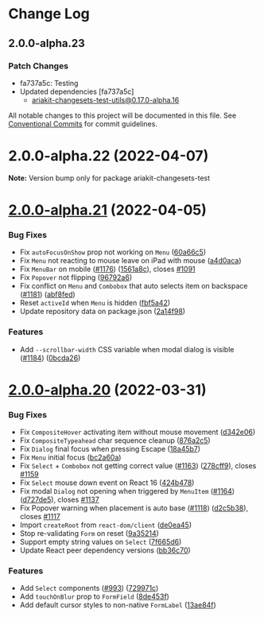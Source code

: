# Change Log

## 2.0.0-alpha.23

### Patch Changes

- fa737a5c: Testing
- Updated dependencies [fa737a5c]
  - ariakit-changesets-test-utils@0.17.0-alpha.16

All notable changes to this project will be documented in this file.
See [Conventional Commits](https://conventionalcommits.org) for commit guidelines.

# 2.0.0-alpha.22 (2022-04-07)

**Note:** Version bump only for package ariakit-changesets-test

# [2.0.0-alpha.21](https://github.com/ariakit-changesets-test/ariakit-changesets-test/compare/ariakit-changesets-test@2.0.0-alpha.20...ariakit-changesets-test@2.0.0-alpha.21) (2022-04-05)

### Bug Fixes

- Fix `autoFocusOnShow` prop not working on `Menu` ([60a66c5](https://github.com/ariakit-changesets-test/ariakit-changesets-test/commit/60a66c5ed940fcaab3b1772b9b89f6858bdb20b0))
- Fix `Menu` not reacting to mouse leave on iPad with mouse ([a4d0aca](https://github.com/ariakit-changesets-test/ariakit-changesets-test/commit/a4d0acad8c45449349184b777107760810ca276a))
- Fix `MenuBar` on mobile ([#1176](https://github.com/ariakit-changesets-test/ariakit-changesets-test/issues/1176)) ([1561a8c](https://github.com/ariakit-changesets-test/ariakit-changesets-test/commit/1561a8c80667820dcd26929316a95065bbbe5aac)), closes [#1091](https://github.com/ariakit-changesets-test/ariakit-changesets-test/issues/1091)
- Fix `Popover` not flipping ([96792a6](https://github.com/ariakit-changesets-test/ariakit-changesets-test/commit/96792a6094a716a4a6f5c16139e116509e7f2e30))
- Fix conflict on `Menu` and `Combobox` that auto selects item on backspace ([#1181](https://github.com/ariakit-changesets-test/ariakit-changesets-test/issues/1181)) ([abf8fed](https://github.com/ariakit-changesets-test/ariakit-changesets-test/commit/abf8fed2005e8b5d2745f02644c5c8a94f2e5b5e))
- Reset `activeId` when `Menu` is hidden ([fbf5a42](https://github.com/ariakit-changesets-test/ariakit-changesets-test/commit/fbf5a42546f7cca23441442582f51b71a40250da))
- Update repository data on package.json ([2a14f98](https://github.com/ariakit-changesets-test/ariakit-changesets-test/commit/2a14f98bf19d713dd145d4dfa2e5775f5469ce9c))

### Features

- Add `--scrollbar-width` CSS variable when modal dialog is visible ([#1184](https://github.com/ariakit-changesets-test/ariakit-changesets-test/issues/1184)) ([0bcda26](https://github.com/ariakit-changesets-test/ariakit-changesets-test/commit/0bcda261fb55d86cb382ff8a299d7765555846e7))

# [2.0.0-alpha.20](https://github.com/ariakit-changesets-test/ariakit-changesets-test/compare/ariakit-changesets-test@2.0.0-alpha.19...ariakit-changesets-test@2.0.0-alpha.20) (2022-03-31)

### Bug Fixes

- Fix `CompositeHover` activating item without mouse movement ([d342e06](https://github.com/ariakit-changesets-test/ariakit-changesets-test/commit/d342e06c7726a7e8c00df0e6c41758aa73a3d775))
- Fix `CompositeTypeahead` char sequence cleanup ([876a2c5](https://github.com/ariakit-changesets-test/ariakit-changesets-test/commit/876a2c5a4fc941f52c29449d65e778d9746ee914))
- Fix `Dialog` final focus when pressing Escape ([18a45b7](https://github.com/ariakit-changesets-test/ariakit-changesets-test/commit/18a45b7de7ed63627b4e1389f5b3b18e67adc3df))
- Fix `Menu` initial focus ([bc2a60a](https://github.com/ariakit-changesets-test/ariakit-changesets-test/commit/bc2a60a77bb2eca7ef20a9792c960b13aeb36a76))
- Fix `Select` + `Combobox` not getting correct value ([#1163](https://github.com/ariakit-changesets-test/ariakit-changesets-test/issues/1163)) ([278cff9](https://github.com/ariakit-changesets-test/ariakit-changesets-test/commit/278cff90b700de972ceae5114acc3b142ba0377d)), closes [#1159](https://github.com/ariakit-changesets-test/ariakit-changesets-test/issues/1159)
- Fix `Select` mouse down event on React 16 ([424b478](https://github.com/ariakit-changesets-test/ariakit-changesets-test/commit/424b478115e2d0f7fc99d46d7ab66f2b7cac1cc9))
- Fix modal `Dialog` not opening when triggered by `MenuItem` ([#1164](https://github.com/ariakit-changesets-test/ariakit-changesets-test/issues/1164)) ([d727de5](https://github.com/ariakit-changesets-test/ariakit-changesets-test/commit/d727de516f643f0a4f7973f0670b32fb1ca0f48d)), closes [#1137](https://github.com/ariakit-changesets-test/ariakit-changesets-test/issues/1137)
- Fix Popover warning when placement is auto base ([#1118](https://github.com/ariakit-changesets-test/ariakit-changesets-test/issues/1118)) ([d2c5b38](https://github.com/ariakit-changesets-test/ariakit-changesets-test/commit/d2c5b384f817b7650f7c4b552fe4a85409e9bd6e)), closes [#1117](https://github.com/ariakit-changesets-test/ariakit-changesets-test/issues/1117)
- Import `createRoot` from `react-dom/client` ([de0ea45](https://github.com/ariakit-changesets-test/ariakit-changesets-test/commit/de0ea45d5d2d8502d84b3f7c8961fa816fee908b))
- Stop re-validating `Form` on reset ([9a35214](https://github.com/ariakit-changesets-test/ariakit-changesets-test/commit/9a352141fda1fc04e77cea984747c56e91cb6a70))
- Support empty string values on `Select` ([7f665d6](https://github.com/ariakit-changesets-test/ariakit-changesets-test/commit/7f665d6f3041e153cbb72e5bcf8e3aacd06c3935))
- Update React peer dependency versions ([bb36c70](https://github.com/ariakit-changesets-test/ariakit-changesets-test/commit/bb36c709b4ec0444941f7b7ac60e311b55ccbe9d))

### Features

- Add `Select` components ([#993](https://github.com/ariakit-changesets-test/ariakit-changesets-test/issues/993)) ([729971c](https://github.com/ariakit-changesets-test/ariakit-changesets-test/commit/729971c1471e3ccd16ece63cae568357f3741704))
- Add `touchOnBlur` prop to `FormField` ([8de453f](https://github.com/ariakit-changesets-test/ariakit-changesets-test/commit/8de453fadab2f8b280d23e1f64f32da7e2eb8c51))
- Add default cursor styles to non-native `FormLabel` ([13ae84f](https://github.com/ariakit-changesets-test/ariakit-changesets-test/commit/13ae84fc10a253bbdb17ca7329a3cedc9d3ba9a1))

